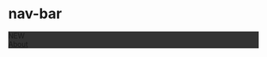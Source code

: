 # nav-bar
<!DOCTYPE html>
<html>
<style>
ul{
  list-style-type:none;
  margin:0;
  padding:0;
  overflow:hidden;
  background-color:#333;
}

li{
float:left;
}

 li a{
 display:block;
 color:white;
 text-aling:center;
 padding:14px 16px;
 text-decoration:none;
 }

 li a:hover{
 backround-color:#111;
 }
 </style>
 </head>
 <body>

 <ul>
   <li><a class="active" herf="#news">NEW</a></li>
   <li><a herf="#Contcat"</a></li>
     <li><a href="#about">About</a></li>
 </ul>
